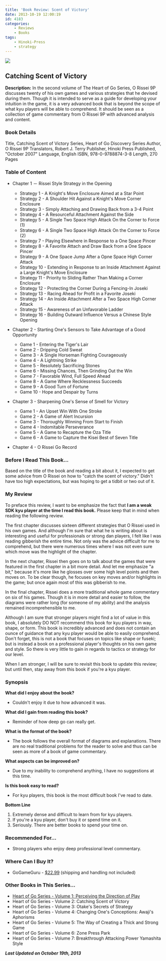 ```yaml
---
title: 'Book Review: Scent of Victory'
date: 2013-10-19 12:00:19
id: 4183
categories:
	- Reviews
	- Books
tags:
	- Hinoki-Press
	- strategy
---
```


![](/images/2013/10/heartofgov2cover.jpg)

## Catching Scent of Victory

**Description:** In the second volume of The Heart of Go Series, O Rissei 9P discusses twenty of his own games and various strategies that he devised during them. Though it is intended to serve as a guide for developing your intuition in the game, it is a very advanced book that is beyond the scope of what kyu players will be able to comprehend. It should be seen as a collection of game commentary from O Rissei 9P with advanced analysis and content.

<!--more-->

### Book Details

Title, Catching Scent of Victory
Series, Heart of Go Discovery Series
Author, O Rissei 9P
Translators, Robert J. Terry
Publisher, Hinoki Press
Published, "October 2007"
Language, English
ISBN, 978-0-9788874-3-8
Length, 270 Pages

### Table of Content

*   Chapter 1 － Rissei Style Strategy in the Opening

	*   Strategy 1 - A Knight's Move Enclosure Aimed at a Star Point
	*   Strategy 2 - A Shoulder Hit Against a Knight's Move Corner Enclosure
	*   Strategy 3 - Simply Attaching and Drawing Back from a 3-4 Point
	*   Strategy 4 - A Resourceful Attachment Against the Side
	*   Strategy 5 - A Single Two Space High Attack On the Corner to Force (1)
	*   Strategy 6 - A Single Two Space High Attack On the Corner to Force (2)
	*   Strategy 7 - Playing Elsewhere in Response to a One Space Pincer
	*   Strategy 8 - A Favorite Attach and Draw Back from a One Space Pincer
	*   Strategy 9 - A One Space Jump After a Opne Space High Corner Attack
	*   Strategy 10 - Extending in Response to an Inside Attachment Against a Large Knight's Move Enclosure
	*   Strategy 11 - Priority to Sliding Rather Than Making a Corner Enclosure
	*   Strategy 12 - Protecting the Corner During a Fencing-In Joseki
	*   Strategy 13 - Racing Ahead for Profit in a Favorite Joseki
	*   Strategy 14 - An Inside Attachment After a Two Space High Corner Attack
	*   Strategy 15 - Awareness of an Unfavorable Ladder
	*   Strategy 16 - Building Outward Influence Versus a Chinese Style Opening

*   Chapter 2 - Starting One's Sensors to Take Advantage of a Good Opportunity

	*   Game 1 - Entering the Tiger's Lair
	*   Game 2 - Dripping Cold Sweat
	*   Game 3 - A Single Horseman Fighting Courageously
	*   Game 4 - A Lightning Strike
	*   Game 5 - Resolutely Sacrificing Stones
	*   Game 6 - Missing Chances, Then Grinding Out the Win
	*   Game 7 - Favorable Wind, Full Speed Ahead
	*   Game 8 - A Game Where Recklessness Succeeds
	*   Game 9 - A Good Turn of Fortune
	*   Game 10 - Hope and Despair by Turns

*   Chapter 3 - Sharpening One's Sense of Smell for Victory

	*   Game 1 - An Upset Win With One Stroke
	*   Game 2 - A Game of Alert Incursion
	*   Game 3 - Thoroughly Winning From Start to Finish
	*   Game 4 - Indomitable Perseverance
	*   Game 5 - A Game to Recapture the Oza Title
	*   Game 6 - A Game to Capture the Kisei Best of Seven Title

*   Chapter 4 - O Rissei Go Record

### Before I Read This Book...

Based on the title of the book and reading a bit about it, I expected to get some advice from O Rissei on how to "catch the scent of victory." Didn't have too high expectations, but was hoping to get a tidbit or two out of it.

### My Review

To preface this review, I want to be emphasize the fact that **I am a weak SDK kyu player at the time I read this book.** Please keep that in mind when reading the following review.

The first chapter discusses sixteen different strategies that O Rissei used in his own games. And although I'm sure that what he is writing about is interesting and useful for professionals or strong dan players, I felt like I was reading gibberish the entire time. Not only was the advice difficult for me to comprehend, but there were numerous times where I was not even sure which move was the highlight of the chapter.

In the next chapter, Rissei then goes on to talk about the games that were featured in the first chapter in a bit more detail. And let me emphasize "a bit," because it's more like he glosses over some high level points and then moves on. To be clear though, he focuses on key moves and/or highlights in the game; but once again most of this was gibberish to me.

In the final chapter, Rissei does a more traditional whole game commentary on six of his games. Though it is in more detail and easier to follow, the diagrams were rather long (for someone of my ability) and the analysis remained incomprehensible to me.

Although I am sure that stronger players might find a lot of value in this book, I absolutely DO NOT recommend this book for kyu players in way, shape, or form. This book is incredibly advanced and does not contain an ounce of guidance that any kyu player would be able to easily comprehend. Don't forget, this is not a book that focuses on topics like shape or fuseki; but is instead a book on a professional player's thoughts on his own game and style. So there is very little to gain in regards to tactics or strategy for our level.

When I am stronger, I will be sure to revisit this book to update this review; but until then, stay away from this book if you're a kyu player.

### Synopsis

**What did I enjoy about the book?**

*   Couldn't enjoy it due to how advanced it was.

**What did I gain from reading this book?**

*   Reminder of how deep go can really get.

**What is the format of the book?**

*   The book follows the overall format of diagrams and explanations. There are no real traditional problems for the reader to solve and thus can be seen as more of a book of game commentary.

**What aspects can be improved on?**

*   Due to my inability to comprehend anything, I have no suggestions at this time.

**Is this book easy to read?**

*   For kyu players, this book is the most difficult book I've read to date.

**Bottom Line**

1.  Extremely dense and difficult to learn from for kyu players.
2.  If you're a kyu player, don't buy it or spend time on it.
3.  Seriously. There are better books to spend your time on.

### Recommended For...

*   Strong players who enjoy deep professional level commentary.

### Where Can I Buy It?

*   GoGameGuru - [$22.99](http://shop.gogameguru.com/catching-scent-of-victory/?acc=e4da3b7fbbce2345d7772b0674a318d5) (shipping and handling not included)

### Other Books in This Series...

*   [Heart of Go Series - Volume 1: Perceiving the Direction of Play](http://www.bengozen.com/book-review-perceiving-direction-play/ "Book Review: Perceiving the Direction of Play")
*   Heart of Go Series - Volume 2: Catching Scent of Victory
*   Heart of Go Series - Volume 3: Otake's Secrets of Strategy
*   Heart of Go Series - Volume 4: Changing One's Conceptions: Awaji's Aphorisms
*   Heart of Go Series - Volume 5: The Way of Creating a Thick and Strong Game
*   Heart of Go Series - Volume 6: Zone Press Park
*   Heart of Go Series - Volume 7: Breakthrough Attacking Power Yamashita Style

_**Last Updated on October 19th, 2013**_